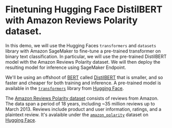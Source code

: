 # Finetuning Hugging Face DistilBERT with Amazon Reviews Polarity dataset.

In this demo, we will use the Hugging Faces `transformers` and `datasets` library with Amazon SageMaker to fine-tune a pre-trained transformer on binary text classification. In particular, we will use the pre-trained DistilBERT model with the Amazon Reviews Polarity dataset.
We will then deploy the resulting model for inference using SageMaker Endpoint.

We'll be using an offshoot of [BERT](https://arxiv.org/abs/1810.04805) called [DistilBERT](https://arxiv.org/abs/1910.01108) that is smaller, and so faster and cheaper for both training and inference. A pre-trained model is available in the [`transformers`](https://huggingface.co/transformers/) library from [Hugging Face](https://huggingface.co/).

The [Amazon Reviews Polarity dataset](https://github.com/dsk78/Text-Classification---Amazon-Reviews-Polarity) consists of reviews from Amazon. The data span a period of 18 years, including ~35 million reviews up to March 2013. Reviews include product and user information, ratings, and a plaintext review. It's avalaible under the [`amazon_polarity`](https://huggingface.co/datasets/amazon_polarity) dataset on [Hugging Face](https://huggingface.co/).
